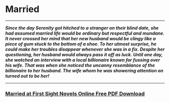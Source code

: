 # Married

___

***Since the day Serenity got hitched to a stranger on their blind date, she had assumed married life would be ordinary but respectful and mundane. It never crossed her mind that her new husband would be clingy like a piece of gum stuck to the bottom of a shoe. To her utmost surprise, he could make her troubles disappear whenever she was in a fix. Despite her questioning, her husband would always pass it off as luck. Until one day, she watched an interview with a local billionaire known for fussing over his wife. That was when she noticed the uncanny resemblance of the billionaire to her husband. The wife whom he was showering attention on turned out to be her!***

___

### [Married at First Sight Novels Online Free PDF Download](https://www.bing.com/images/search?view=detailV2&ccid=aMuGI8ok&id=36485EB9DBEBEB8507D4557F65C4408EE87B2BC9&thid=OIP.aMuGI8okCKZSeNB2Z__wBwHaFz&mediaurl=https%3a%2f%2fscholarsly.com%2fwp-content%2fuploads%2f2023%2f07%2fMarried-at-First-Sight-by-Gu-Lingfei-600x470.jpg&cdnurl=https%3a%2f%2fth.bing.com%2fth%2fid%2fR.68cb8623ca2408a65278d07667fff007%3frik%3dySt76I5AxGV%252fVQ%26pid%3dImgRaw%26r%3d0&exph=470&expw=600&q=gu+lingfei+married+at+first+sight+download&simid=607989163061953070&FORM=IRPRST&ck=C12E1047474FDCE860D0C73509EAA2DD&selectedIndex=12&itb=0)

